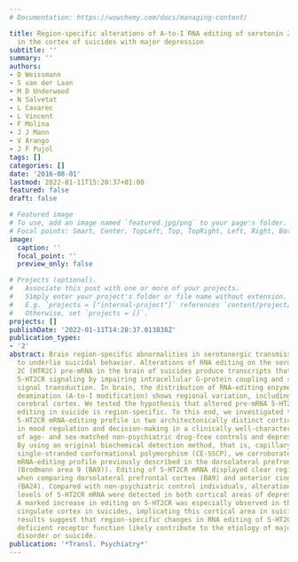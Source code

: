 ```yaml
---
# Documentation: https://wowchemy.com/docs/managing-content/

title: Region-specific alterations of A-to-I RNA editing of serotonin 2c receptor
  in the cortex of suicides with major depression
subtitle: ''
summary: ''
authors:
- D Weissmann
- S van der Laan
- M D Underwood
- N Salvetat
- L Cavarec
- L Vincent
- F Molina
- J J Mann
- V Arango
- J F Pujol
tags: []
categories: []
date: '2016-08-01'
lastmod: 2022-01-11T15:28:37+01:00
featured: false
draft: false

# Featured image
# To use, add an image named `featured.jpg/png` to your page's folder.
# Focal points: Smart, Center, TopLeft, Top, TopRight, Left, Right, BottomLeft, Bottom, BottomRight.
image:
  caption: ''
  focal_point: ''
  preview_only: false

# Projects (optional).
#   Associate this post with one or more of your projects.
#   Simply enter your project's folder or file name without extension.
#   E.g. `projects = ["internal-project"]` references `content/project/deep-learning/index.md`.
#   Otherwise, set `projects = []`.
projects: []
publishDate: '2022-01-11T14:28:37.013838Z'
publication_types:
- '2'
abstract: Brain region-specific abnormalities in serotonergic transmission appear
  to underlie suicidal behavior. Alterations of RNA editing on the serotonin receptor
  2C (HTR2C) pre-mRNA in the brain of suicides produce transcripts that attenuate
  5-HT2CR signaling by impairing intracellular G-protein coupling and subsequent intracellular
  signal transduction. In brain, the distribution of RNA-editing enzymes catalyzing
  deamination (A-to-I modification) shows regional variation, including within the
  cerebral cortex. We tested the hypothesis that altered pre-mRNA 5-HT2CR receptor
  editing in suicide is region-specific. To this end, we investigated the complete
  5-HT2CR mRNA-editing profile in two architectonically distinct cortical areas involved
  in mood regulation and decision-making in a clinically well-characterized cohort
  of age- and sex-matched non-psychiatric drug-free controls and depressed suicides.
  By using an original biochemical detection method, that is, capillary electrophoresis
  single-stranded conformational polymorphism (CE-SSCP), we corroborated the 5-HT2CR
  mRNA-editing profile previously described in the dorsolateral prefrontal cortex
  (Brodmann area 9 (BA9)). Editing of 5-HT2CR mRNA displayed clear regional difference
  when comparing dorsolateral prefrontal cortex (BA9) and anterior cingulate cortex
  (BA24). Compared with non-psychiatric control individuals, alterations of editing
  levels of 5-HT2CR mRNA were detected in both cortical areas of depressed suicides.
  A marked increase in editing on 5-HT2CR was especially observed in the anterior
  cingulate cortex in suicides, implicating this cortical area in suicide risk. The
  results suggest that region-specific changes in RNA editing of 5-HT2CR mRNA and
  deficient receptor function likely contribute to the etiology of major depressive
  disorder or suicide.
publication: '*Transl. Psychiatry*'
---
```

